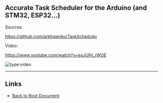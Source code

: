 ## Accurate Task Scheduler for the Arduino (and STM32, ESP32...)

Sources:

<https://github.com/arkhipenko/TaskScheduler>

Video:

<https://www.youtube.com/watch?v=eoJUlH_rWOE>

![type:video](https://www.youtube.com/embed/eoJUlH_rWOE)


----
<!-- Footer Begins Here -->
## Links

- [Back to Root Document](../README.md)
